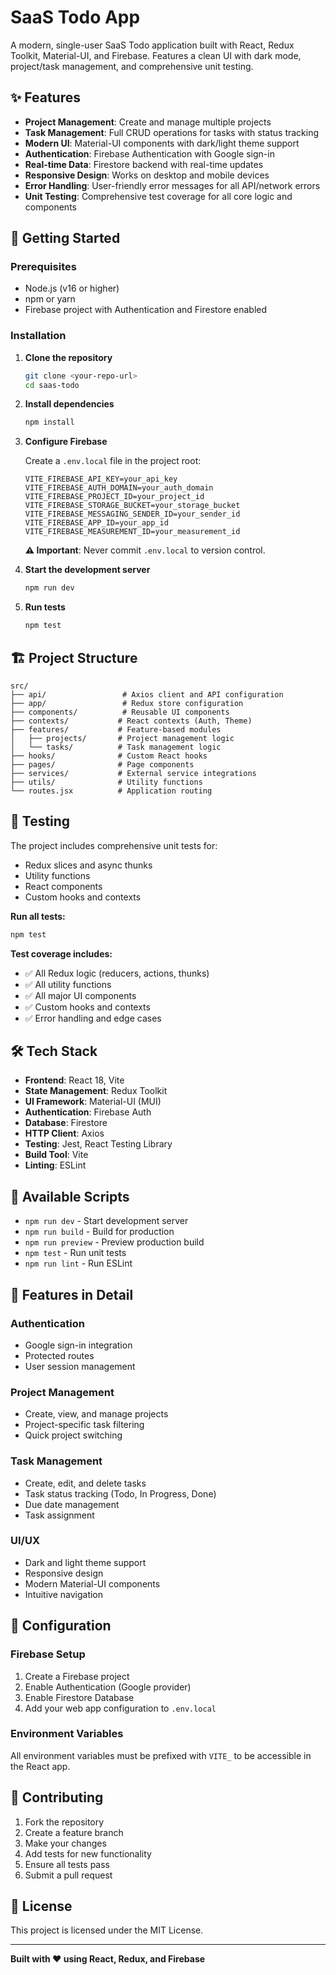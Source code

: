 # SaaS Todo App

A modern, single-user SaaS Todo application built with React, Redux Toolkit, Material-UI, and Firebase. Features a clean UI with dark mode, project/task management, and comprehensive unit testing.

## ✨ Features

- **Project Management**: Create and manage multiple projects
- **Task Management**: Full CRUD operations for tasks with status tracking
- **Modern UI**: Material-UI components with dark/light theme support
- **Authentication**: Firebase Authentication with Google sign-in
- **Real-time Data**: Firestore backend with real-time updates
- **Responsive Design**: Works on desktop and mobile devices
- **Error Handling**: User-friendly error messages for all API/network errors
- **Unit Testing**: Comprehensive test coverage for all core logic and components

## 🚀 Getting Started

### Prerequisites
- Node.js (v16 or higher)
- npm or yarn
- Firebase project with Authentication and Firestore enabled

### Installation

1. **Clone the repository**
   ```bash
   git clone <your-repo-url>
   cd saas-todo
   ```

2. **Install dependencies**
   ```bash
   npm install
   ```

3. **Configure Firebase**
   
   Create a `.env.local` file in the project root:
   ```env
   VITE_FIREBASE_API_KEY=your_api_key
   VITE_FIREBASE_AUTH_DOMAIN=your_auth_domain
   VITE_FIREBASE_PROJECT_ID=your_project_id
   VITE_FIREBASE_STORAGE_BUCKET=your_storage_bucket
   VITE_FIREBASE_MESSAGING_SENDER_ID=your_sender_id
   VITE_FIREBASE_APP_ID=your_app_id
   VITE_FIREBASE_MEASUREMENT_ID=your_measurement_id
   ```
   
   **⚠️ Important**: Never commit `.env.local` to version control.

4. **Start the development server**
   ```bash
   npm run dev
   ```

5. **Run tests**
   ```bash
   npm test
   ```

## 🏗️ Project Structure

```
src/
├── api/                 # Axios client and API configuration
├── app/                 # Redux store configuration
├── components/          # Reusable UI components
├── contexts/           # React contexts (Auth, Theme)
├── features/           # Feature-based modules
│   ├── projects/       # Project management logic
│   └── tasks/          # Task management logic
├── hooks/              # Custom React hooks
├── pages/              # Page components
├── services/           # External service integrations
├── utils/              # Utility functions
└── routes.jsx          # Application routing
```

## 🧪 Testing

The project includes comprehensive unit tests for:
- Redux slices and async thunks
- Utility functions
- React components
- Custom hooks and contexts

**Run all tests:**
```bash
npm test
```

**Test coverage includes:**
- ✅ All Redux logic (reducers, actions, thunks)
- ✅ All utility functions
- ✅ All major UI components
- ✅ Custom hooks and contexts
- ✅ Error handling and edge cases

## 🛠️ Tech Stack

- **Frontend**: React 18, Vite
- **State Management**: Redux Toolkit
- **UI Framework**: Material-UI (MUI)
- **Authentication**: Firebase Auth
- **Database**: Firestore
- **HTTP Client**: Axios
- **Testing**: Jest, React Testing Library
- **Build Tool**: Vite
- **Linting**: ESLint

## 📱 Available Scripts

- `npm run dev` - Start development server
- `npm run build` - Build for production
- `npm run preview` - Preview production build
- `npm test` - Run unit tests
- `npm run lint` - Run ESLint

## 🎨 Features in Detail

### Authentication
- Google sign-in integration
- Protected routes
- User session management

### Project Management
- Create, view, and manage projects
- Project-specific task filtering
- Quick project switching

### Task Management
- Create, edit, and delete tasks
- Task status tracking (Todo, In Progress, Done)
- Due date management
- Task assignment

### UI/UX
- Dark and light theme support
- Responsive design
- Modern Material-UI components
- Intuitive navigation

## 🔧 Configuration

### Firebase Setup
1. Create a Firebase project
2. Enable Authentication (Google provider)
3. Enable Firestore Database
4. Add your web app configuration to `.env.local`

### Environment Variables
All environment variables must be prefixed with `VITE_` to be accessible in the React app.

## 🤝 Contributing

1. Fork the repository
2. Create a feature branch
3. Make your changes
4. Add tests for new functionality
5. Ensure all tests pass
6. Submit a pull request

## 📄 License

This project is licensed under the MIT License.

---

**Built with ❤️ using React, Redux, and Firebase**
